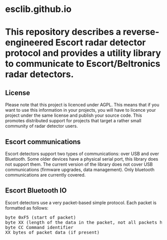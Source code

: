 <H1>esclib.github.io<H1>

This repository describes a reverse-engineered Escort radar detector protocol and provides a utility library to communicate to Escort/Beltronics radar detectors.

<H2>License</H2>
Please note that this project is licenced under AGPL. This means that if you want to use this information in your projects, you will have to licence your project under the same license and publish your source code. This promotes distributed support for projects that target a rather small community of radar detector users.

<H2>Escort communications</H2>

Escort detectors support two types of communications: over USB and over Bluetooth. Some older devices have a physical serial port, this library does not support them. The current version of the library does not cover USB communications (firmware upgrades, data management). Only bluetooth communications are currently covered.

<H2>Escort Bluetooth IO</H2>

Escort detectors use a very packet-based simple protocol. Each packet is formatted as follows:
<PRE>
byte 0xF5 (start of packet)
byte XX (length of the data in the packet, not all packets have data)
byte CC Command identifier
XX bytes of packet data (if present)
</PRE>
